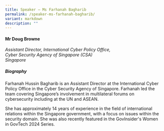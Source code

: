 ```yaml
---
title: Speaker – Ms Farhanah Bagharib
permalink: /speaker-ms-farhanah-bagharib/
variant: markdown
description: ""
---
```

#### **Mr Doug Browne**

*Assistant Director, International Cyber Policy Office,<br>Cyber Security Agency of Singapore (CSA)<br>Singapore*

##### **Biography**
Farhanah Hussin Bagharib is an Assistant Director at the International Cyber Policy Office in the Cyber Security Agency of Singapore. Farhanah led the team covering Singapore’s involvement in multilateral forums on cybersecurity including at the UN and ASEAN.  

She has approximately 14 years of experience in the field of international relations within the Singapore government, with a focus on issues within the security domain. She was also recently featured in the GovInsider's Women in GovTech 2024 Series. 